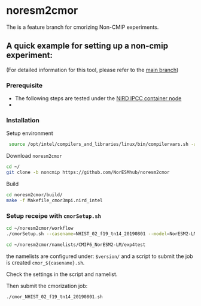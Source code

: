 # noresm2cmor

The is a feature branch for cmorizing Non-CMIP experiments.

## A quick example for setting up a non-cmip experiment:
(For detailed information for this tool, please refer to the [main branch](://github.com/NorESMhub/noresm2cmor/blob/9b4b7db16bb110095bb13d4f628ea744a062220c/README.md))

### Prerequisite
* The following steps are tested under the [NIRD IPCC container node](ipcc.nird.sigma2.no)
*

### Installation

Setup environment
```bash
 source /opt/intel/compilers_and_libraries/linux/bin/compilervars.sh -arch intel64 -platform linux
```

Download `noresm2cmor`
```bash
cd ~/
git clone -b noncmip https://github.com/NorESMhub/noresm2cmor
```

Build 
```bash
cd noresm2cmor/build/  
make -f Makefile_cmor3mpi.nird_intel
```

### Setup receipe with `cmorSetup.sh`

```bash
cd ~/noresm2cmor/workflow
./cmorSetup.sh --casename=NHIST_02_f19_tn14_20190801 --model=NorESM2-LM --expid=exp4test --expidref=historical --version=v20210811 --year1=2015 --yearn=2050 --realization=1 --physics=1 --forcing=1 --mpi=DMPI --ibasedir=/projects/NS2345K/noresm/cases --obasedir=/projects/NS9034K/CMIP6/.cmorout --noncmip=true

cd ~/noresm2cmor/namelists/CMIP6_NorESM2-LM/exp4test
```
the namelists are configured under: `$version/`
and a script to submit the job is created `cmor_${casename}.sh`.

Check the settings in the script and namelist.

Then submit the cmorization job:
```bash
./cmor_NHIST_02_f19_tn14_20190801.sh
```

